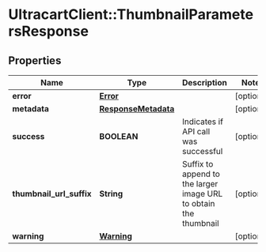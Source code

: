 # UltracartClient::ThumbnailParametersResponse

## Properties
Name | Type | Description | Notes
------------ | ------------- | ------------- | -------------
**error** | [**Error**](Error.md) |  | [optional] 
**metadata** | [**ResponseMetadata**](ResponseMetadata.md) |  | [optional] 
**success** | **BOOLEAN** | Indicates if API call was successful | [optional] 
**thumbnail_url_suffix** | **String** | Suffix to append to the larger image URL to obtain the thumbnail | [optional] 
**warning** | [**Warning**](Warning.md) |  | [optional] 


